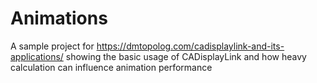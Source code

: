 # Animations
A sample project for https://dmtopolog.com/cadisplaylink-and-its-applications/ showing the basic usage of CADisplayLink and how heavy calculation can influence animation performance
